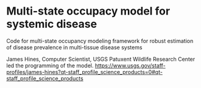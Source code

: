 # Multi-state occupacy model for systemic disease
Code for multi-state occupancy modeling framework for robust estimation of disease prevalence in multi-tissue disease systems

James Hines, Computer Scientist, USGS Patuxent Wildlife Research Center led the programming of the model.
https://www.usgs.gov/staff-profiles/james-hines?qt-staff_profile_science_products=0#qt-staff_profile_science_products
